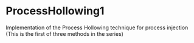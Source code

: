 # ProcessHollowing1
Implementation of the Process Hollowing technique for process injection (This is the first of three methods in the series)
